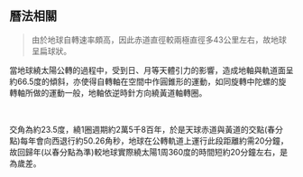 ## 曆法相關

> 由於地球自轉速率頗高，因此赤道直徑較兩極直徑多43公里左右，故地球呈扁球狀。

當地球繞太陽公轉的過程中，受到日、月等天體引力的影響，造成地軸與軌道面呈約66.5度的傾斜，亦使得自轉軸在空間中作圓錐形的運動，如同旋轉中陀螺的旋轉軸所做的運動一般，地軸依逆時針方向繞黃道軸轉圈。

<br />

交角為約23.5度，繞1圈週期約2萬5千8百年，於是天球赤道與黃道的交點(春分點)每年會向西退行約50.26角秒，地球在公轉軌道上運行此段距離約需20分鐘，故回歸年(以春分點為準)較地球實際繞太陽1周360度的時間短約20分鐘左右，是為歲差。